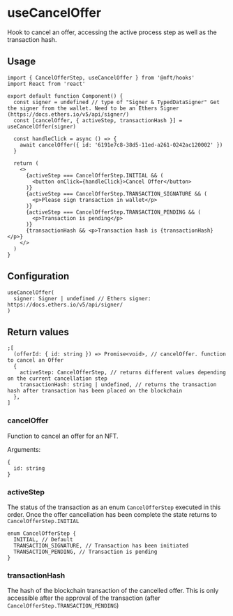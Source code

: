 # useCancelOffer

Hook to cancel an offer, accessing the active process step as well as the transaction hash.

## Usage

```tsx
import { CancelOfferStep, useCancelOffer } from '@nft/hooks'
import React from 'react'

export default function Component() {
  const signer = undefined // type of "Signer & TypedDataSigner" Get the signer from the wallet. Need to be an Ethers Signer (https://docs.ethers.io/v5/api/signer/)
  const [cancelOffer, { activeStep, transactionHash }] = useCancelOffer(signer)

  const handleClick = async () => {
    await cancelOffer({ id: '6191e7c8-38d5-11ed-a261-0242ac120002' })
  }

  return (
    <>
      {activeStep === CancelOfferStep.INITIAL && (
        <button onClick={handleClick}>Cancel Offer</button>
      )}
      {activeStep === CancelOfferStep.TRANSACTION_SIGNATURE && (
        <p>Please sign transaction in wallet</p>
      )}
      {activeStep === CancelOfferStep.TRANSACTION_PENDING && (
        <p>Transaction is pending</p>
      )}
      {transactionHash && <p>Transaction hash is {transactionHash}</p>}
    </>
  )
}
```

## Configuration

```tsx
useCancelOffer(
  signer: Signer | undefined // Ethers signer: https://docs.ethers.io/v5/api/signer/
)
```

## Return values

```tsx
;[
  (offerId: { id: string }) => Promise<void>, // cancelOffer. function to cancel an Offer
  {
    activeStep: CancelOfferStep, // returns different values depending on the current cancellation step
    transactionHash: string | undefined, // returns the transaction hash after transaction has been placed on the blockchain
  },
]
```

### cancelOffer

Function to cancel an offer for an NFT.

Arguments:

```tsx
{
  id: string
}
```

### activeStep

The status of the transaction as an enum `CancelOfferStep` executed in this order. Once the offer cancellation has been complete the state returns to `CancelOfferStep.INITIAL`

```tsx
enum CancelOfferStep {
  INITIAL, // Default
  TRANSACTION_SIGNATURE, // Transaction has been initiated
  TRANSACTION_PENDING, // Transaction is pending
}
```

### transactionHash

The hash of the blockchain transaction of the cancelled offer. This is only accessible after the approval of the transaction (after `CancelOfferStep.TRANSACTION_PENDING`)
